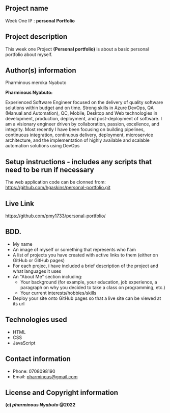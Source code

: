 ## Project name

Week One IP : **personal Portfolio**
## Project description

This week one Project **(Personal portfolio)** is about a basic personal portfolio about myself.
## Author(s) information
Pharminous meroka Nyabuto

**Pharminous Nyabuto:**  

Experienced Software Engineer focused on the delivery of quality software solutions within budget and on time. Strong skills in Azure DevOps, QA (Manual and Automation), QC, Mobile, Desktop and Web technologies in development, production, deployment, and post-deployment of software. I am a visionary engineer driven by collaboration, passion, excellence, and integrity. Most recently I have been focusing on building pipelines, continuous integration, continuous delivery, deployment, microservice architecture, and the implementation of highly available and scalable automation solutions using DevOps
## Setup instructions - includes any scripts that need to be run if necessary

The web application code can be clonned from: https://github.com/hgaskins/personal-portfolio.git
## Live Link

https://github.com/pmy1733/personal-portfolio/
## BDD.

* My name
* An image of myself or something that represents who I'am
* A list of projects you have created with active links to them (either on GitHub or GitHub pages)
* For each projec, i have included a brief description of the project and what languages it uses
* An "About Me" section including:
    - Your background (for example, your education, job experience, a paragraph on why you decided to take a class on programming, etc.)
    - Your current interests/hobbies/skills
* Deploy your site onto GitHub pages so that a live site can be viewed at its url
## Technologies used

* HTML
* CSS
* JavaScript
## Contact information

* Phone: 0708098190
* Email: pharminous@gmail.com
## License and Copyright information
__(c) *pharminous Nyabuto*  @2022__